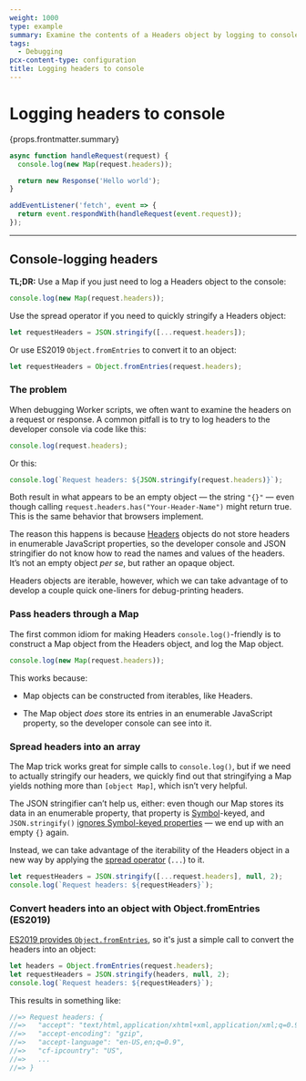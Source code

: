 ```yaml
---
weight: 1000
type: example
summary: Examine the contents of a Headers object by logging to console with a Map.
tags:
  - Debugging
pcx-content-type: configuration
title: Logging headers to console
---
```


# Logging headers to console

<ContentColumn>
  <p>{props.frontmatter.summary}</p>
</ContentColumn>

```js
async function handleRequest(request) {
  console.log(new Map(request.headers));

  return new Response('Hello world');
}

addEventListener('fetch', event => {
  return event.respondWith(handleRequest(event.request));
});
```

---

<ContentColumn>

## Console-logging headers

**TL;DR:** Use a Map if you just need to log a Headers object to the console:

```js
console.log(new Map(request.headers));
```

Use the spread operator if you need to quickly stringify a Headers object:

```js
let requestHeaders = JSON.stringify([...request.headers]);
```

Or use ES2019 `Object.fromEntries` to convert it to an object:

```js
let requestHeaders = Object.fromEntries(request.headers);
```

### The problem

When debugging Worker scripts, we often want to examine the headers on a request or response. A common pitfall is to try to log headers to the developer console via code like this:

```js
console.log(request.headers);
```

Or this:

```js
console.log(`Request headers: ${JSON.stringify(request.headers)}`);
```

Both result in what appears to be an empty object — the string `"{}"` — even though calling `request.headers.has("Your-Header-Name")` might return true. This is the same behavior that browsers implement.

The reason this happens is because [Headers](https://developer.mozilla.org/en-US/docs/Web/API/Headers) objects do not store headers in enumerable JavaScript properties, so the developer console and JSON stringifier do not know how to read the names and values of the headers. It’s not an empty object _per se_, but rather an opaque object.

Headers objects are iterable, however, which we can take advantage of to develop a couple quick one-liners for debug-printing headers.

### Pass headers through a Map

The first common idiom for making Headers `console.log()`-friendly is to construct a Map object from the Headers object, and log the Map object.

```js
console.log(new Map(request.headers));
```

This works because:

- Map objects can be constructed from iterables, like Headers.

- The Map object _does_ store its entries in an enumerable JavaScript property, so the developer console can see into it.

### Spread headers into an array

The Map trick works great for simple calls to `console.log()`, but if we need to actually stringify our headers, we quickly find out that stringifying a Map yields nothing more than `[object Map]`, which isn’t very helpful.

The JSON stringifier can’t help us, either: even though our Map stores its data in an enumerable property, that property is [Symbol](https://developer.mozilla.org/en-US/docs/Web/JavaScript/Reference/Global_Objects/Symbol)-keyed, and `JSON.stringify()` [ignores Symbol-keyed properties](https://developer.mozilla.org/en-US/docs/Web/JavaScript/Reference/Global_Objects/Symbol#symbols_and_json.stringify) — we end up with an empty `{}` again.

Instead, we can take advantage of the iterability of the Headers object in a new way by applying the [spread operator](https://developer.mozilla.org/en-US/docs/Web/JavaScript/Reference/Operators/Spread_operator) (`...`) to it.

```js
let requestHeaders = JSON.stringify([...request.headers], null, 2);
console.log(`Request headers: ${requestHeaders}`);
```

### Convert headers into an object with Object.fromEntries (ES2019)

[ES2019 provides `Object.fromEntries`](https://github.com/tc39/proposal-object-from-entries), so it's just a simple call to convert the headers into an object:

```js
let headers = Object.fromEntries(request.headers);
let requestHeaders = JSON.stringify(headers, null, 2);
console.log(`Request headers: ${requestHeaders}`);
```

This results in something like:

```js
//=> Request headers: {
//=>   "accept": "text/html,application/xhtml+xml,application/xml;q=0.9,image/webp,image/apng,*/*;q=0.8",
//=>   "accept-encoding": "gzip",
//=>   "accept-language": "en-US,en;q=0.9",
//=>   "cf-ipcountry": "US",
//=>   ...
//=> }
```

</ContentColumn>